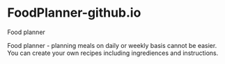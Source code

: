 # FoodPlanner-github.io
Food planner

Food planner - planning meals on daily or weekly basis cannot be easier. You can create your own recipes including ingrediences and instructions.